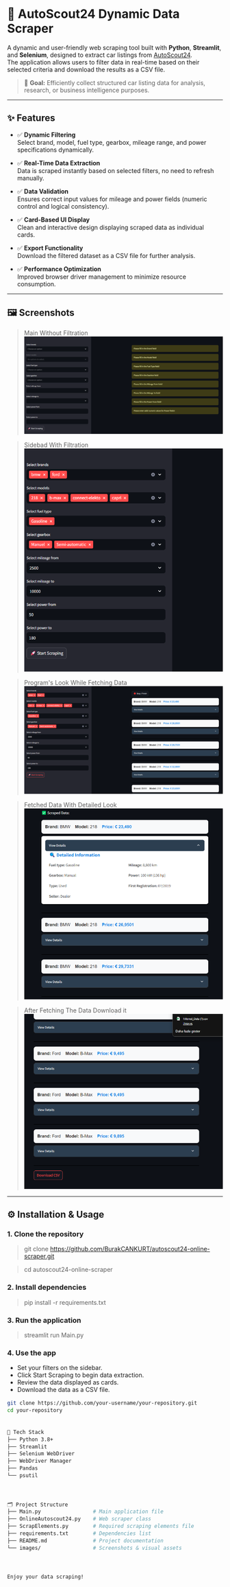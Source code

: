 # 🚗 AutoScout24 Dynamic Data Scraper

A dynamic and user-friendly web scraping tool built with **Python**, **Streamlit**, and **Selenium**, designed to extract car listings from [AutoScout24](https://www.autoscout24.com).  
The application allows users to filter data in real-time based on their selected criteria and download the results as a CSV file.

> 📌 **Goal:** Efficiently collect structured car listing data for analysis, research, or business intelligence purposes.

---

## ✨ Features

- ✅ **Dynamic Filtering**  
  Select brand, model, fuel type, gearbox, mileage range, and power specifications dynamically.
  
- ✅ **Real-Time Data Extraction**  
  Data is scraped instantly based on selected filters, no need to refresh manually.

- ✅ **Data Validation**  
  Ensures correct input values for mileage and power fields (numeric control and logical consistency).

- ✅ **Card-Based UI Display**  
  Clean and interactive design displaying scraped data as individual cards.

- ✅ **Export Functionality**  
  Download the filtered dataset as a CSV file for further analysis.

- ✅ **Performance Optimization**  
  Improved browser driver management to minimize resource consumption.

---

## 🖼️ Screenshots

> Main Without Filtration
![filters](images/ss1.png) 

> Sidebad With Filtration
![filters](images/ss2.png) 

> Program's Look While Fetching Data
![filters](images/ss3.png) 

> Fetched Data With Detailed Look
![filters](images/ss4.png) 

> After Fetching The Data Download it
 ![filters](images/ss5.png) 

---

## ⚙️ Installation & Usage

### 1. Clone the repository
> git clone https://github.com/BurakCANKURT/autoscout24-online-scraper.git

>  cd autoscout24-online-scraper

### 2. Install dependencies
> pip install -r requirements.txt

### 3. Run the application
> streamlit run Main.py

### 4. Use the app
- Set your filters on the sidebar.
- Click Start Scraping to begin data extraction.
- Review the data displayed as cards.
- Download the data as a CSV file.

```bash
git clone https://github.com/your-username/your-repository.git
cd your-repository


🚀 Tech Stack
├── Python 3.8+
├── Streamlit
├── Selenium WebDriver
├── WebDriver Manager 
├── Pandas
└── psutil
    

    
🗂️ Project Structure
├── Main.py                 # Main application file
├── OnlineAutoscout24.py    # Web scraper class
├── ScrapElements.py        # Required scraping elements file
├── requirements.txt        # Dependencies list
├── README.md               # Project documentation
└── images/                 # Screenshots & visual assets



Enjoy your data scraping!
